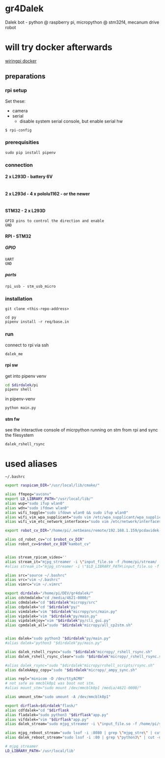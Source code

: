 # gr4Dalek
Dalek bot - python @ raspberry pi, micropython @ stm32f4, mecanum drive robot

# will try docker afterwards
[wiringpi docker](https://hub.docker.com/r/acencini/rpi-python-serial-wiringpi/)

## preparations

### rpi setup

Set these:
- camera
- serial 
  - disable system serial console, but enable serial hw
```
$ rpi-config
```
### prerequisities

```
sudo pip install pipenv
```


### connection

#### 2 x L293D - battery 6V
```
```

#### 2 x L293d - 4 x pololu1162 - or the newer
```
```

#### STM32 - 2 x L293D
```
GPIO pins to control the direction and enable
GND
```

#### RPI - STM32
##### GPIO
```
UART
GND
```
##### ports
```
rpi_usb - stm_usb_micro
```


### installation


```
git clone <this-repo-address>

cd py
pipenv install -r req/base.in

```

### run

connect to rpi via ssh
```bash
dalek_me
```
#### rpi sw

get into pipenv venv

```bash
cd $dirdalek/pi
pipenv shell
```

in pipenv-venv 
```bash
python main.py
```

#### stm fw 
see the interactive console of micrpython running on stm from rpi
and sync the filesystem
```
dalek_rshell_rsync
```

# used aliases

`~/.bashrc`
```bash
export raspicam_DIR="/usr/local/lib/cmake/"

alias ffmpeg="avconv"
export LD_LIBRARY_PATH="/usr/local/lib/"
alias wup="sudo ifup wlan0"
alias wdn="sudo ifdown wlan0"
alias wifi_toggle="sudo ifdown wlan0 && sudo ifup wlan0"
alias wifi_vim_wpa_supplicant="sudo vim /etc/wpa_supplicant/wpa_supplicant.conf"
alias wifi_vim_etc_network_interfaces="sudo vim /etc/network/interfaces"

export robot_cv_DIR="/home/pi/.netbeans/remote/192.168.1.159/pcdavidek-Windows-x86_64/D/DEV/CPP/kambot_cv/dist/Debug/GNU-Linux/"

alias cd_robot_cv="cd $robot_cv_DIR"
alias robot_cv=$robot_cv_DIR"kambot_cv"


alias stream_rpicam_video=''
alias stream_it="mjpg_streamer -i \"input_file.so -f /home/pi/stream/ -n out.mjpg\" -o \"output_http.so -w /usr/local/www -p 8080\""
#alias stream_it="mjpg_streamer -i \"$LD_LIBRARY_PATH\input_file.so -f /home/pi/stream/ -n out.mjpg\" -o \"output_http.so -w /usr/local/www -p 8080\""

alias src="source ~/.bashrc"
alias vrc="vim ~/.bashrc"
alias vimrc="vim ~/.vimrc"

export dirdalek="/home/pi/DEV/gr4dalek/"
alias cdstmdalek="cd /media/4621-0000/"
alias cdmdalek="cd "$dirdalek"micropy/src"
alias cdpdalek="cd "$dirdalek"py/"
alias vimdalek="vim "$dirdalek"micropy/src/main.py"
alias vipdalek="vim "$dirdalek"py/main.py"
alias vipdalekjoy="vim "$dirdalek"py/cli_gui.py"
alias cpmdalek_all="sudo "$dirdalek"micropy/all_cp2stm.sh"


alias dalek="sudo python3 "$dirdalek"py/main.py"
#alias dalek="python3 "$dirdalek"py/main.py"

alias dalek_rshell_rsync="sudo "$dirdalek"micropy/_rshell_rsync.sh"
alias dalek_rshell_rsync_clear="sudo "$dirdalek"micropy/_rshell_rsync.sh -c"

#alias dalek_rsync="sudo "$dirdalek"micropy/rshell_scripts/rsync.sh"
alias dalekAmpy_copy="sudo "$dirdalek"micropy/_ampy_sync.sh"

alias repl="minicom -D /dev/ttyACM0"
# not safe as mmcblk0p1 was boot not stm.
#alias mount_stm="sudo mount /dev/mmcblk0p1 /media/4621-0000/"

alias umount_stm="sudo umount -A /dev/mmcblk0p1"

export dirflask=$dirdalek"flask/"
alias cdfdalek="cd "$dirflask
alias fladalek="sudo python3 "$dirflask"app.py"
alias vifdalek="vim "$dirflask"app.py"
alias dalek_stream="sudo mjpg_streamer -i \"input_file.so -f /home/pi/stream/ -n out.mjpg\" -o \"output_http.so -w /usr/local/www -p 80\""

alias mjpg_reboot_stream="sudo lsof -i :8080 | grep \"mjpg_stre\" | cut -d \" \" -f2 | sudo xargs kill -9"
alias dalek_reboot_stream="sudo lsof -i :80 | grep \"python3\" | cut -d \" \" -f2 | sudo xargs kill -9"

# mjpg_streamer
LD_LIBRARY_PATH='/usr/local/lib'
```
